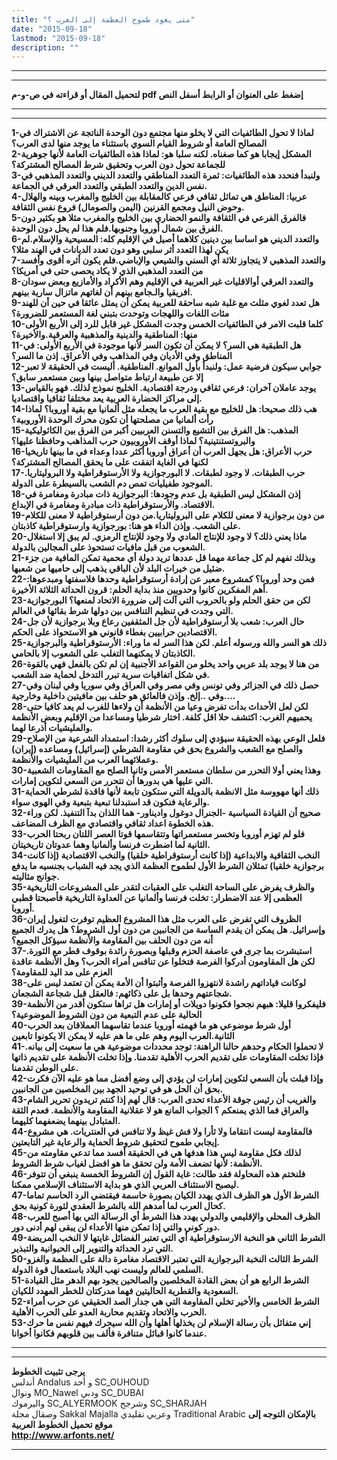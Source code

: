 ```yaml
---
title: "متى يعود طموح العظمة إلى العرب ؟"
date: "2015-09-18"
lastmod: "2015-09-18"
description: ""
---
```

---

---

**لتحميل المقال أو قراءته في ص-و-م pdf إضغط على العنوان أو الرابط أسفل النص**

---



---

**1-لماذا لا تحول الطائفيات التي لا يخلو منها مجتمع دون الوحدة الناتجة عن الاشتراك في المصالح العامة أو شروط القيام السوي باستثناء ما يوجد منها لدى العرب؟  
2-المشكل إيجابا هو كما صغناه. لكنه سلبا هو: لماذا هذه الطائفيات العامة لأنها جوهرية للجماعة تحول دون العرب وتحقيق شرط المصالح المشتركة؟  
3-ولنبدأ فنحدد هذه الطائفيات: ثمرة التعدد المناطقي والتعدد الديني والتعدد المذهبي في نفس الدين والتعدد الطبقي والتعدد العرقي في الجماعة.  
4-عربيا: المناطق هي تماثل ثقافي فرعي كالمقابلة بين الخليج والمغرب وبينه والهلال وحوض النيل ومجمع القرنين (اليمن والصومال) فروع نفس الثقافة.  
5-فالفرق الفرعي في الثقافة والنمو الحضاري بين الخليج والمغرب مثلا هو بكثير دون الفرق بين شمال أوروبا وجنوبها.فلم هذا لم يحل دون الوحدة.  
6-والتعدد الديني هو اساسا بين دينين كلاهما أصيل في الإقليم كله: المسيحية والإسلام.لم يكن لهذا التعدد أثر سلبي وهو دون تعدد الديانات في الهند مثلا؟  
7-والتعدد المذهبي لا يتجاوز ثلاثة أي السني والشيعي والإباضي.فلم يكون أثره أقوى وأفسد من التعدد المذهبي الذي لا يكاد يحصى حتى في أمريكا؟  
8-والتعدد العرقي أوالاقليات غير العربية في الإقليم وهم الأكراد والأمازيع وبعض سودان افريقيا والـجامع بينهم أن لغاتهم ماتزال سارية بينهم.  
9-هل تعدد لغوي مثلث مع غلبة شبه ساحقة للعربية يمكن أن يمثل عائقا في حين أن للهند مئات اللغات واللهجات وتوحدت بتبني لغة المستعمر للضرورة؟  
10-كلما قلبت الامر في الطائفيات الخمس وجدت المشكل غير قابل للرد إلى الأربع الأولى منها: المناطقية والدينية والمذهبية والعرقية.والأخيرة؟  
11-هل الطبقية هي السر؟ لا يمكن أن تكون السر لأنها موجودة في الأربع الأولى: في المناطق وفي الأديان وفي المذاهب وفي الأعراق. إذن ما السر؟  
12-جوابي سيكون فرضية عمل: ولنبدأ بأول الموانع. المناطقية. أليست في الحقيقة لا تعبر إلا عن طبيعة ارتباط متواصل بينها وبين مستعمر سابق؟  
13-يوجد عاملان آخران: فرعي ثقافي ودرجة اقتصادية. الخليج نموذج لذلك. فهو بالقياس إلى مراكز الحضارة العربية يعد مختلفا ثقافيا واقتصاديا.  
14-هب ذلك صحيحا: هل للخليج مع بقية العرب ما يجعله مثل ألمانيا مع بقية أوروبا؟ لماذا رأت ألمانيا من مصلحتها أن تكون محرك الوحدة الأوروبية؟  
15-المذهب: هل الفرق بين التشيع والتسنن العربيين أكبر من الفرق بين الكاثوليكية والبروتستنتينية؟ لماذا أوقف الأوروبيون حرب المذاهب وحافظنا عليها؟  
16-حرب الأعراق: هل يجهل العرب أن أعراق أوروبا أكثر عددا وعداء في ما بينها تاريخيا لكنها في الغاية اتفقت على ما يحقق المصالح المشتركة؟  
17-حرب الطبقات. لا وجود لطبقات. لا البورجوازية ولا الأرستوقراطية ولا البروليتاريا. الموجود طفيليات تمص دم الشعب بالسيطرة على الدولة.  
18-إذن المشكل ليس الطبقية بل عدم وجودها: البرجوازية ذات مبادرة ومغامرة في الاقتصاد. والأرستوقراطية ذات مبادرة ومغامرة في الإبداع.  
19-من دون برجوازية لا معنى للكلام على البروليتاريا.من دون أرستوقراطية لا معنى للكلام على الشعب. وإذن الداء هو هنا: بورجوازية وارستوقراطية كاذبتان.  
20-ماذا يعني ذلك؟ لا وجود للإنتاج المادي ولا وجود للإنتاج الرمزي. لم يبق إلا استغلال الشعوب من قبل مافيات تستحوذ على المجالين بالدولة.  
21-وبذلك تفهم لم كل جماعة مهما قل عددها تريد دولة أي محمية تمكن المافية من جزء ضئيل من خيرات البلد لأن الباقي يذهب إلى حاميها من شعبها.  
22-فمن وحد أوروبا؟ كمشروع معبر عن إرادة أرستوقراطية وحدها فلاسفتها ومبدعوها: أهم المفكرين كانوا وحدويين منذ بداية الحلم: قرون الحداثة الثلاثة الأخيرة.  
23-لكن من حقق الحلم ولو بالحروب التي آلت إلى ضرورة الاتحاد لمنعها؟ البورجوازية التي وجدت في تنظيم التنافس بين دولها شرط بقائها في العالم.  
24-حال العرب: شعب بلا أرستوقراطية لأن جل المثقفين رعاع وبلا برجوازية لأن جل الاقتصادين حرابيين بغطاء قانوني هو الاستحواذ على الحكم.  
25-ذلك هو السر والله ورسوله أعلم. لكن هذا السر له ما وراء: الأرستوقراطية والبرجوازية الكاذبتان لا يمكنهما التغلب على الشعوب إلا بالحامي.  
26-من هنا لا يوجد بلد عربي واحد يخلو من القواعد الأجنبية إن لم تكن بالفعل فهي بالقوة في شكل اتفاقيات سرية تبرر التدخل لحماية ضد الشعب.  
27-حصل ذلك في الجزائر وفي تونس وفي مصر وفي العراق وفي سوريا وفي لبنان وفي …وفي ..إلخ. وإذن فالعائق هو حلف بين مافيتين داخلية وخارجية.  
28-لكن لعل الأحداث بدأت تفرض وعيا من الأنظمة أن ولاءها للغرب لم يعد كافيا حتى يحميهم الغرب: اكتشف حلا اقل كلفة. اختار شرطيا ومساعدا من الإقليم وبعض الأنظمة والمليشيات أذرعا لهما.  
29-فلعل الوعي بهذه الحقيقة سيؤدي إلى سلوك أكثر رشدا: استمداد الشرعية من الإصلاح والصلح مع الشعب والشروع بحق في مقاومة الشرطي (إسرائيل) ومساعده (إيران) وعملائهما العرب من المليشيات والأنظمة.  
30-وهذا يعني أولا التحرر من سلطان مستعمر الأمس وثانيا الصلح مع المقاومات الشعبية التي عليها هي بدورها أن تتحرر من السعي لتكوين إمارات.  
31-ذلك أنها مهووسة مثل الانظمة بالدويلة التي ستكون تابعة لأنها فاقدة لشرطي الحماية والرعاية فنكون قد استبدلنا تبعية بتبعية وفي الهوى سواء.  
32-صحيح أن القيادة السياسية -الجنرال دوغول واديناور- هما اللذان بدآ التنفيذ. لكن وراء هذه الخطوة اعداد ثقافي واقتصادي مع الظرف المضاعف.  
33-فلو لم تهزم أوروبا وتخسر مستعمراتها وتتقاسمها قوتا العصر اللتان ربحتا الحرب الثانية لما اضطرت فرنسا وألمانيا وهما عدوتان تاريخيتان.  
34-النخب الثقافية والابداعية (إذا كانت أرستوقراطية خلقيا) والنخب الاقتصادية (إذا كانت برجوازية خلقيا) تمثلان الشرط الأول لطموح العظمة الذي يجد فيه الشباب بجنسيه ما يدفع جوانج مثاليته.  
35-والظرف يفرض على الساحة التغلب على العقبات لتقدر على المشروعات التاريخية العظمى إلا عند الاضطرار: تخلت فرنسا وألمانيا عن العداوة التاريخية فأصبحتا قطبي أوروبا.  
36-الظروف التي تفرض على العرب مثل هذا المشروع العظيم توفرت لتغول إيران وإسرائيل. هل يمكن أن يقدم الساسة من الجانبين من دون أول الشروط؟ هل يدرك الجميع أنه من دون الحلف بين المقاومة والأنظمة سيؤكل الجميع؟  
37-استبشرت بما جرى في عاصفة الحزم وقبلها وبصورة رائدة بوقوف قطر مع الثورة. لكن هل المقاومون أدركوا الفرصة فتخلوا عن تنافس أمراء الحرب؟ وهل الأنظمة عاقدة العزم على مد اليد للمقاومة؟  
38-لوكانت قياداتهم راشدة لانتهزوا الفرصة وأثبتوا أن الأمة يمكن أن تعتمد ليس على شجاعتهم وحدها بل على ذكائهم: فالعقل قبل شجاعة الشجعان.  
39-فليفكروا قليلا: هبهم نجحوا فكونوا دويلات أو إمارات هل تراها ستكون أقدر من الأنظمة الحالية على عدم التبعية من دون الشروط الموضوعية؟  
40-أول شرط موضوعي هو ما فهمته أوروبا عندما تقاسهما العملاقان بعد الحرب الثانية.العرب اليوم وهم على ما هم عليه لا يمكن الا يكونوا تابعين  
41-لا تحملوا الحكام وحدهم حالنا الراهنة: توجد محددات موضوعية هي ما سعيت إلى بيانه. فإذا تخلت المقاومات على تقديم الحرب الأهلية تقدمنا. وإذا تخلت الأنظمة على تقديم ذاتها على الوطن تقدمنا.  
42-وإذا قبلت بأن السعي لتكوين إمارات لن يؤدي إلى وضع أفضل مما هو عليه الآن فكرت بحق أن الحل هو في توحيد الجهد بين المخلصين من الجانبين.  
43-والغريب أن رئيس جوقة الأعداء تحدى العرب: قال لهم إذا كنتم تريدون تحرير الشام والعراق فما الذي يمنعكم ؟ الجواب المانع هو لا عقلانية المقاومة والأنظمة. فعدم الثقة المتبادل بينهما يضعفهما كليهما.  
44-فالمقاومة ليست انتقاما ولا ثأرا ولا فش غيظ ولا تنافس في العنتريات. هي مشروع إيجابي طموح لتحقيق شروط الحماية والرعاية غير التابعتين.  
45-لذلك فكل مقاومة ليس هذا هدفها هي في الحقيقة أفسد مما تدعي مقاومته من الأنظمة: لأنها تضعف الأمة ولن تحقق ما هو افضل لغياب شرط الشروط.  
46-فلنختم هذه المحاولة فقد طالت: غاية القول إن الشروط الخمسة ينبغي أن تتوفر ليصبح الاستئناف العربي الذي هو بداية الاستئناف الإسلامي ممكنا.  
47-الشرط الأول هو الظرف الذي يهدد الكيان بصورة حاسمة فيقتضي الرد الحاسم تماما كحال العرب لما أمدهم الله بالشرط العقدي لثورة كونية بحق.  
48-الظرف المحلي والإقليمي والدولي يهدد هذا الشرط أي الرسالة التي بها أصبح للعرب دور كوني والتي إذا تمكن منها الأعداء لن يبقى لهم أدنى دور.  
49-الشرط الثاني هو النخبة الارستوقراطية أي التي تعتبر الفضائل غايتها لا النخب المريضة التي ترد الحداثة والتنوير إلى الحيوانية والتبذير.  
50-الشرط الثالث النخبة البرجوازية التي تعتبر الاقتصاد مغامرة دالة على العظمة والغزو السلمي للعالم وليست نهب البلاد باستعمال قوة الدولة.  
51-الشرط الرابع هو أن بعض القادة المخلصين والصالحين يجود بهم الدهر مثل القيادة السعودية والقطرية الحاليتين فهما مدركتان للخطر المهدد للكيان.  
52-الشرط الخامس والأخير تخلي المقاومة التي هي جدار الصد الحقيقي عن حرب أمراء الحرب والاتحاد وتقديم محاربة العدو على الحرب الأهلية.  
53-إني متفائل بأن رسالة الإسلام لن يخذلها أهلها وأن الله سيحرك فيهم نفس ما حرك عندما كانوا قبائل متنافرة فألف بين قلوبهم فكانوا أخوانا.**

---

---

**يرجى تثبيت الخطوط**   
 أندلس Andalus  و أحد SC\_OUHOUD  
 ونوال MO\_Nawel  ودبي SC\_DUBAI   
 واليرموك SC\_ALYERMOOK  وشرجح SC\_SHARJAH   
 وصقال مجلة Sakkal Majalla وعربي تقليدي Traditional Arabic  **بالإمكان التوجه إلى موقع تحميل الخطوط العربية  
 http://www.arfonts.net/**

---

###